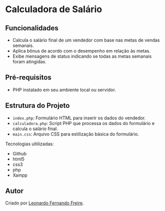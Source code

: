 
# Calculadora de Salário 

## Funcionalidades

- Calcula o salário final de um vendedor com base nas metas de vendas semanais.
- Aplica bônus de acordo com o desempenho em relação às metas.
- Exibe mensagens de status indicando se todas as metas semanais foram atingidas.

## Pré-requisitos

- PHP instalado em seu ambiente local ou servidor.

## Estrutura do Projeto

- `index.php`: Formulário HTML para inserir os dados do vendedor.
- `calculadora.php`: Script PHP que processa os dados do formulário e calcula o salário final.
- `main.css`: Arquivo CSS para estilização básica do formulário.


Tecnologias ultilizadas:
- Github
- html5
- css3
- php
- Xampp
## Autor

Criado por [Leonardo Fernando Freire](https://github.com/freire_ash).

